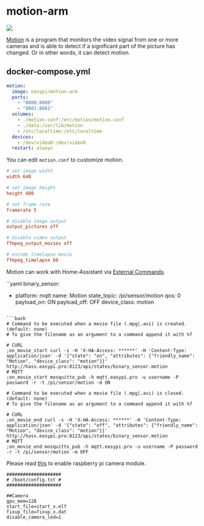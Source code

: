 motion-arm
==========

![](http://www.lavrsen.dk/foswiki/pub/Motion/WebPreferences/motion-trans.gif)

[Motion][1] is a program that monitors the video signal from one or more cameras
and is able to detect if a significant part of the picture has changed. Or in
other words, it can detect motion.

## docker-compose.yml

```yaml
motion:
  image: easypi/motion-arm
  ports:
    - "8080:8080"
    - "8081:8081"
  volumes:
    - ./motion.conf:/etc/motion/motion.conf
    - ./data:/var/lib/motion
    - /etc/localtime:/etc/localtime
  devices:
    - /dev/video0:/dev/video0
  restart: always
```

You can edit `motion.conf` to customize motion.

```ini
# set image width
width 640

# set image height
height 480

# set frame rate
framerate 5

# disable image output
output_pictures off

# disable video output
ffmpeg_output_movies off

# encode timelapse movie
ffmpeg_timelapse 60
```

Motion can work with Home-Assistant via [External Commands][2].

``yaml
binary_sensor:
  - platform: mqtt
    name: Motion
    state_topic: /pi/sensor/motion
    qos: 0
    payload_on: ON
    payload_off: OFF
    device_class: motion
```

```bash
# Command to be executed when a movie file (.mpg|.avi) is created. (default: none)
# To give the filename as an argument to a command append it with %f

# CURL
;on_movie_start curl -s -H 'X-HA-Access: ******' -H 'Content-Type: application/json' -d '{"state": "on", "attributes": {"friendly_name": "Motion", "device_class": "motion"}}' http://hass.easypi.pro:8123/api/states/binary_sensor.motion
# MQTT
;on_movie_start mosquitto_pub -h mqtt.easypi.pro -u username -P password -r -t /pi/sensor/motion -m ON

# Command to be executed when a movie file (.mpg|.avi) is closed. (default: none)
# To give the filename as an argument to a command append it with %f

# CURL
;on_movie_end curl -s -H 'X-HA-Access: ******' -H 'Content-Type: application/json' -d '{"state": "off", "attributes": {"friendly_name": "Motion", "device_class": "motion"}}' http://hass.easypi.pro:8123/api/states/binary_sensor.motion
# MQTT
;on_movie_end mosquitto_pub -h mqtt.easypi.pro -u username -P password -r -t /pi/sensor/motion -m OFF

```

Please read [this][3] to enable raspberry pi camera module.

```
####################
# /boot/config.txt #
####################

##Camera
gpu_mem=128
start_file=start_x.elf
fixup_file=fixup_x.dat
disable_camera_led=1
```

[1]: http://lavrsen.dk/foswiki/bin/view/Motion/WebHome
[2]: http://www.lavrsen.dk/foswiki/bin/view/Motion/ExternalCommands
[3]: https://wiki.archlinux.org/index.php/Raspberry_Pi#Raspberry_Pi_camera_module
